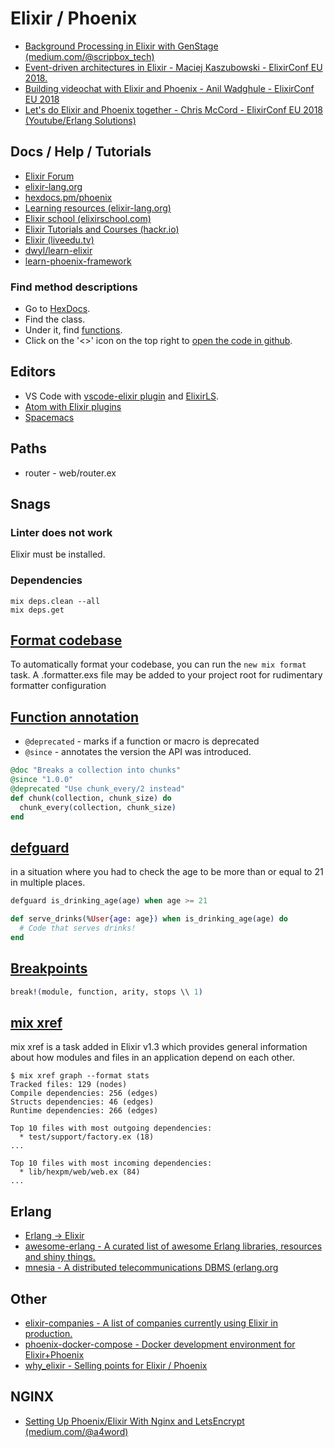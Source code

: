 # Elixir / Phoenix

* [Background Processing in Elixir with GenStage (medium.com/@scripbox_tech)](https://medium.com/@scripbox_tech/background-processing-in-elixir-with-genstage-efb6cb8ca94a)
* [Event-driven architectures in Elixir - Maciej Kaszubowski - ElixirConf EU 2018.](https://www.youtube.com/watch?v=8qDXG7tnl9w)
* [Building videochat with Elixir and Phoenix - Anil Wadghule - ElixirConf EU 2018](https://www.youtube.com/watch?v=-n5IlXBOaBE)
* [Let's do Elixir and Phoenix together - Chris McCord - ElixirConf EU 2018 (Youtube/Erlang Solutions)](https://www.youtube.com/watch?v=MTT1Jl4Fs-E)

## Docs / Help / Tutorials

* [Elixir Forum](https://elixirforum.com/)
* [elixir-lang.org](https://elixir-lang.org/getting-started/introduction.html)
* [hexdocs.pm/phoenix](https://hexdocs.pm/phoenix/up_and_running.html)
* [Learning resources (elixir-lang.org)](https://elixir-lang.org/learning.html)
* [Elixir school (elixirschool.com)](https://elixirschool.com/)
* [Elixir Tutorials and Courses (hackr.io)](https://hackr.io/tutorials/learn-elixir)
* [Elixir (liveedu.tv)](https://www.liveedu.tv/guides/x/elixir/beginner)
* [dwyl/learn-elixir](https://github.com/dwyl/learn-elixir)
* [learn-phoenix-framework](https://github.com/dwyl/learn-phoenix-framework)

### Find method descriptions

* Go to [HexDocs](https://hexdocs.pm/elixir/Kernel.html).
* Find the class.
* Under it, find [functions](https://hexdocs.pm/elixir/IO.html#inspect/2).
* Click on the '<>' icon on the top right to [open the code in github](https://github.com/elixir-lang/elixir/blob/v1.6.5/lib/elixir/lib/io.ex#L295).

## Editors

* VS Code with [vscode-elixir plugin](https://marketplace.visualstudio.com/items?itemName=mjmcloug.vscode-elixir)
and [ElixirLS](https://marketplace.visualstudio.com/items?itemName=JakeBecker.elixir-ls).
* [Atom with Elixir plugins](https://github.com/janis-rullis/dev/blob/master/Code-editor/Atom.md)
* [Spacemacs](https://github.com/syl20bnr/spacemacs)

## Paths

* router - web/router.ex

## Snags

### Linter does not work

Elixir must be installed.

### Dependencies

```shell
mix deps.clean --all
mix deps.get
```

## [Format codebase](https://elixir-lang.org/blog/2018/01/17/elixir-v1-6-0-released#code-formatter)

To automatically format your codebase, you can run the `new mix format` task. A .formatter.exs file
may be added to your project root for rudimentary formatter configuration

## [Function annotation](https://elixir-lang.org/blog/2018/01/17/elixir-v1-6-0-released/#deprecated-and-since-attributes)

* `@deprecated` - marks if a function or macro is deprecated
* `@since` - annotates the version the API was introduced.

```ex
@doc "Breaks a collection into chunks"
@since "1.0.0"
@deprecated "Use chunk_every/2 instead"
def chunk(collection, chunk_size) do
  chunk_every(collection, chunk_size)
end
```

## [defguard](https://elixir-lang.org/blog/2018/01/17/elixir-v1-6-0-released/#defguard-and-defguardp)

in a situation where you had to check the age to be more than or equal to 21 in multiple places. 

```ex
defguard is_drinking_age(age) when age >= 21

def serve_drinks(%User{age: age}) when is_drinking_age(age) do
  # Code that serves drinks!
end
```

## [Breakpoints](https://hexdocs.pm/iex/IEx.html#break!/4)

```ex
break!(module, function, arity, stops \\ 1)
```

## [mix xref](https://hexdocs.pm/mix/Mix.Tasks.Xref.html)

mix xref is a task added in Elixir v1.3 which provides general information about how modules and files in an application depend on each other.

```
$ mix xref graph --format stats
Tracked files: 129 (nodes)
Compile dependencies: 256 (edges)
Structs dependencies: 46 (edges)
Runtime dependencies: 266 (edges)

Top 10 files with most outgoing dependencies:
  * test/support/factory.ex (18)
...

Top 10 files with most incoming dependencies:
  * lib/hexpm/web/web.ex (84)
...
```

## Erlang

* [Erlang -> Elixir](https://elixir-lang.org/crash-course.html)
* [awesome-erlang - A curated list of awesome Erlang libraries, resources and shiny things.](https://github.com/drobakowski/awesome-erlang)
* [mnesia - A distributed telecommunications DBMS (erlang.org](http://erlang.org/doc/man/mnesia.html)

## Other

* [elixir-companies - A list of companies currently using Elixir in production.](https://github.com/doomspork/elixir-companies)
* [phoenix-docker-compose - Docker development environment for Elixir+Phoenix](https://github.com/dogweather/phoenix-docker-compose)
* [why_elixir - Selling points for Elixir / Phoenix](https://github.com/bignerdranch/why_elixir)

## NGINX

* [Setting Up Phoenix/Elixir With Nginx and LetsEncrypt (medium.com/@a4word)](https://medium.com/@a4word/setting-up-phoenix-elixir-with-nginx-and-letsencrypt-ada9398a9b2c)